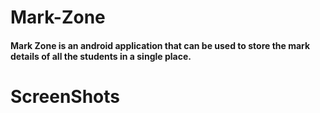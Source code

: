 # Mark-Zone

#### Mark Zone is an android application that can be used to store the mark details of all the students in a single place.






# ScreenShots




